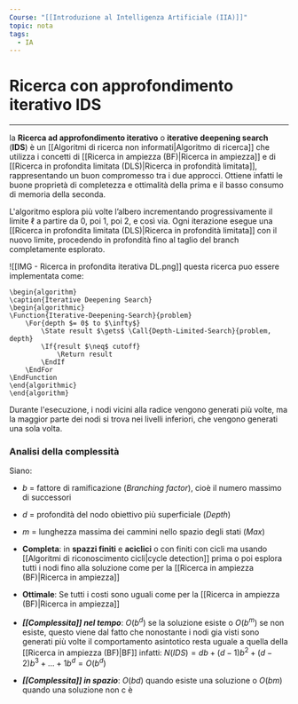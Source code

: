 ```yaml
---
Course: "[[Introduzione al Intelligenza Artificiale (IIA)]]"
topic: nota
tags:
  - IA
---
```


# Ricerca con approfondimento iterativo IDS
---
la **Ricerca ad approfondimento iterativo** o **iterative deepening search** (**IDS**) è un [[Algoritmi di ricerca non informati|Algoritmo di ricerca]] che utilizza i concetti di [[Ricerca in ampiezza (BF)|Ricerca in ampiezza]] e di [[Ricerca in profondita limitata (DLS)|Ricerca in profondità limitata]], rappresentando un buon compromesso tra i due approcci. Ottiene infatti le buone proprietà di completezza e ottimalità della prima e il basso consumo di memoria della seconda.

L'algoritmo esplora più volte l’albero incrementando progressivamente il limite $\ell$ a partire da $0$, poi $1$, poi $2$, e così via. Ogni iterazione esegue una [[Ricerca in profondita limitata (DLS)|Ricerca in profondità limitata]] con il nuovo limite, procedendo in profondità fino al taglio del branch completamente esplorato. 

![[IMG - Ricerca in profondita iterativa DL.png]]
questa ricerca puo essere implementata come:
```pseudo
\begin{algorithm}
\caption{Iterative Deepening Search}
\begin{algorithmic}
\Function{Iterative-Deepening-Search}{problem}
    \For{depth $= 0$ to $\infty$}
        \State result $\gets$ \Call{Depth-Limited-Search}{problem, depth}
        \If{result $\neq$ cutoff}
            \Return result
        \EndIf
    \EndFor
\EndFunction
\end{algorithmic}
\end{algorithm}
```

Durante l'esecuzione, i nodi vicini alla radice vengono generati più volte, ma la maggior parte dei nodi si trova nei livelli inferiori, che vengono generati una sola volta. 
### Analisi della complessità
Siano:
- $b$ = fattore di ramificazione (*Branching factor*), cioè il numero massimo di successori
- $d$ = profondità del nodo obiettivo più superficiale (*Depth*)
- $m$ = lunghezza massima dei cammini nello spazio degli stati (*Max*)

- **Completa**: in **spazzi finiti** e **aciclici** o con finiti con cicli ma usando [[Algoritmi di riconoscimento cicli|cycle detection]] prima o poi esplora tutti i nodi fino alla soluzione come per la [[Ricerca in ampiezza (BF)|Ricerca in ampiezza]]
- **Ottimale**: Se tutti i costi sono uguali come per la [[Ricerca in ampiezza (BF)|Ricerca in ampiezza]]
- **_[[Complessita]] nel tempo_**: $O(b^d)$ se la soluzione esiste o $O(b^m)$ se non esiste, questo viene dal fatto che nonostante i nodi gia visti sono generati più volte il comportamento asintotico resta uguale a quella della [[Ricerca in ampiezza (BF)|BF]] infatti: $N(IDS) = db+(d-1)b^2+(d-2)b^3+\dots+1b^d=O(b^d)$ 
- **_[[Complessita]] in spazio_**: $O(bd)$ quando esiste una soluzione o $O(bm)$ quando una soluzione non c è 
